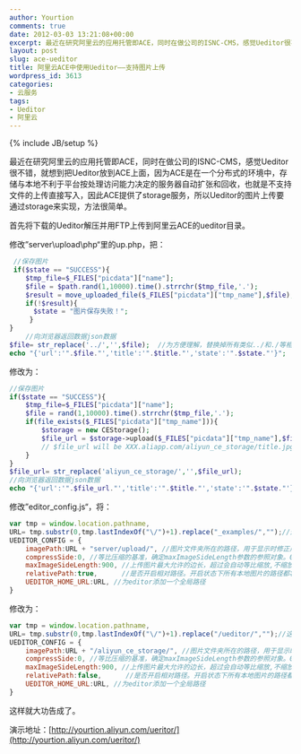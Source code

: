```yaml
---
author: Yourtion
comments: true
date: 2012-03-03 13:21:08+00:00
excerpt: 最近在研究阿里云的应用托管即ACE，同时在做公司的ISNC-CMS，感觉Ueditor很不错，就想到把Ueditor放到ACE上面，因为ACE是在一个分布式的环境中，存储与本地不利于平台按处理访问能力决定的服务器自动扩张和回收，也就是不支持文件的上传直接写入，因此ACE提供了storage服务，所以Ueditor的图片上传要通过storage来实现
layout: post
slug: ace-ueditor
title: 阿里云ACE中使用Ueditor——支持图片上传
wordpress_id: 3613
categories:
- 云服务
tags:
- Ueditor
- 阿里云
---
```

{% include JB/setup %}

最近在研究阿里云的应用托管即ACE，同时在做公司的ISNC-CMS，感觉Ueditor很不错，就想到把Ueditor放到ACE上面，因为ACE是在一个分布式的环境中，存储与本地不利于平台按处理访问能力决定的服务器自动扩张和回收，也就是不支持文件的上传直接写入，因此ACE提供了storage服务，所以Ueditor的图片上传要通过storage来实现，方法很简单。

首先将下载的Ueditor解压并用FTP上传到阿里云ACE的ueditor目录。

修改”server\upload\php“里的up.php，把：

```php
 //保存图片
 if($state == "SUCCESS"){
    $tmp_file=$_FILES["picdata"]["name"];
    $file = $path.rand(1,10000).time().strrchr($tmp_file,'.');
    $result = move_uploaded_file($_FILES["picdata"]["tmp_name"],$file);
    if(!$result){
      $state = "图片保存失败！";
     }
}
    //向浏览器返回数据json数据
$file= str_replace('../','',$file);  //为方便理解，替换掉所有类似../和./等相对路径标识
echo "{'url':'".$file."','title':'".$title."','state':'".$state."'}";
```

修改为：

```php
//保存图片
if($state == "SUCCESS"){
	$tmp_file=$_FILES["picdata"]["name"];
	$file = rand(1,10000).time().strrchr($tmp_file,'.');
	if(file_exists($_FILES["picdata"]["tmp_name"])){ 
		$storage = new CEStorage(); 
		$file_url = $storage->upload($_FILES["picdata"]["tmp_name"],$file);;
	  	// $file_url will be XXX.aliapp.com/aliyun_ce_storage/title.jpg
	}
}
$file_url= str_replace('aliyun_ce_storage/','',$file_url);
//向浏览器返回数据json数据
echo "{'url':'".$file_url."','title':'".$title."','state':'".$state."'}";
```

修改”editor_config.js“，将：

```javascript
var tmp = window.location.pathname,
URL= tmp.substr(0,tmp.lastIndexOf("\/")+1).replace("_examples/","");//这里你可以配置成ueditor目录在您网站的相对路径或者绝对路径（指以http开头的绝对路径）
UEDITOR_CONFIG = {
	imagePath:URL + "server/upload/", //图片文件夹所在的路径，用于显示时修正后台返回的图片url！具体图片保存路径需要在后台设置。！important
	compressSide:0, //等比压缩的基准，确定maxImageSideLength参数的参照对象。0为按照最长边，1为按照宽度，2为按照高度
	maxImageSideLength:900, //上传图片最大允许的边长，超过会自动等比缩放,不缩放就设置一个比较大的值
	relativePath:true,      //是否开启相对路径。开启状态下所有本地图片的路径都将以相对路径形式进行保存.强烈建议开启！
	UEDITOR_HOME_URL:URL, //为editor添加一个全局路径
}
```

修改为：

```javascript
var tmp = window.location.pathname,
URL= tmp.substr(0,tmp.lastIndexOf("\/")+1).replace("/ueditor/","");//这里你可以配置成ueditor目录在您网站的相对路径或者绝对路径（指以http开头的绝对路径）
UEDITOR_CONFIG = {
	imagePath:URL + "/aliyun_ce_storage/", //图片文件夹所在的路径，用于显示时修正后台返回的图片url！具体图片保存路径需要在后台设置。！important
	compressSide:0, //等比压缩的基准，确定maxImageSideLength参数的参照对象。0为按照最长边，1为按照宽度，2为按照高度
	maxImageSideLength:900, //上传图片最大允许的边长，超过会自动等比缩放,不缩放就设置一个比较大的值
	relativePath:false,      //是否开启相对路径。开启状态下所有本地图片的路径都将以相对路径形式进行保存.强烈建议开启！
	UEDITOR_HOME_URL:URL, //为editor添加一个全局路径
}
```

这样就大功告成了。

演示地址：[http://yourtion.aliyun.com/ueritor/](http://yourtion.aliyun.com/ueritor/)

